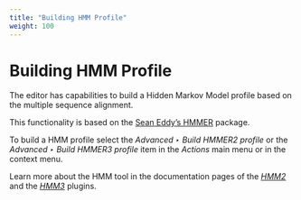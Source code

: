 ```yaml
---
title: "Building HMM Profile"
weight: 100
---
```



# Building HMM Profile

The editor has capabilities to build a Hidden Markov Model profile based on the multiple sequence alignment.

This functionality is based on the [Sean Eddy’s HMMER](http://hmmer.janelia.org/) package.

To build a HMM profile select the _Advanced ‣ Build HMMER2 profile_ or the _Advanced ‣ Build HMMER3 profile_ item in the _Actions_ main menu or in the context menu.

Learn more about the HMM tool in the documentation pages of the [_HMM2_](hmm2.md) and the [_HMM3_](hmm3.md) plugins.
